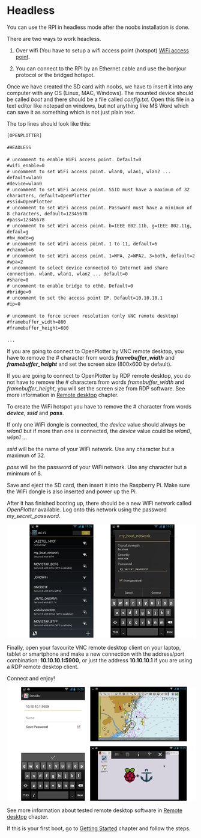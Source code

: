 # Headless

You can use the RPI in headless mode after the noobs installation is done.

There are two ways to work headless.

1. Over wifi \(You have to setup a wifi access point \(hotspot\) [WiFi access point](/wifi-access-point.md).

2. You can connect to the RPI by an Ethernet cable and use the bonjour protocol or the bridged hotspot.


Once we have created the SD card with noobs, we have to insert it into any computer with any OS \(Linux, MAC, Windows\). The mounted device should be called _boot_ and there should be a file called _config.txt_. Open this file in a text editor like notepad on windows, but not anything like MS Word which can save it as something which is not just plain text.

The top lines should look like this:

```
[OPENPLOTTER]

#HEADLESS

# uncomment to enable WiFi access point. Default=0
#wifi_enable=0
# uncomment to set WiFi access point. wlan0, wlan1, wlan2 ... default=wlan0
#device=wlan0
# uncomment to set WiFi access point. SSID must have a maximum of 32 characters, default=OpenPlotter
#ssid=OpenPlotter
# uncomment to set WiFi access point. Password must have a minimum of 8 characters, default=12345678
#pass=12345678
# uncomment to set WiFi access point. b=IEEE 802.11b, g=IEEE 802.11g, defaul=g
#hw_mode=g
# uncomment to set WiFi access point. 1 to 11, default=6
#channel=6
# uncomment to set WiFi access point. 1=WPA, 2=WPA2, 3=both, default=2
#wpa=2
# uncomment to select device connected to Internet and share connection. wlan0, wlan1, wlan2 ... default=0
#share=0
# uncomment to enable bridge to eth0. Default=0
#bridge=0
# uncomment to set the access point IP. Default=10.10.10.1
#ip=0

# uncomment to force screen resolution (only VNC remote desktop)
#framebuffer_width=800
#framebuffer_height=600

...
```

If you are going to connect to OpenPlotter by VNC remote desktop, you have to remove the \# character from words  _**framebuffer\_width**_ and _**framebuffer\_height**_ and set the screen size \(800x600 by default\).

If you are going to connect to OpenPlotter by RDP remote desktop, you do not have to remove the \# characters from words _framebuffer\_width_ and _framebuffer\_height_, you will set the screen size from RDP software. See more information in [Remote desktop](remote_desktop.md) chapter.

To create the WiFi hotspot you have to remove the \# character from words _**device**_, _**ssid**_ and _**pass**_.

If only one WiFi dongle is connected, the _device_ value should always be _wlan0_ but if more than one is connected, the _device_ value could be _wlan0_, _wlan1_ ...

_ssid_ will be the name of your WiFi network. Use any character but a maximun of 32.

_pass_ will be the password of your WiFi network. Use any character but a minimum of 8.

Save and eject the SD card, then insert it into the Raspberry Pi. Make sure the WiFi dongle is also inserted and power up the Pi.

After it has finished booting up, there should be a new WiFi network called _OpenPlotter_ available. Log onto this network using the password _my\_secret\_password_.

![](headless1.png)

Finally, open your favourite VNC remote desktop client on your laptop, tablet or smartphone and make a new connection with the address/port combination: **10.10.10.1:5900**, or just the address **10.10.10.1** if you are using a RDP remote desktop client.

Connect and enjoy!

![](headless2.png)

See more information about tested remote desktop software in [Remote desktop](remote_desktop.md) chapter.

If this is your first boot, go to [Getting Started](getting_started.md) chapter and follow the steps.

